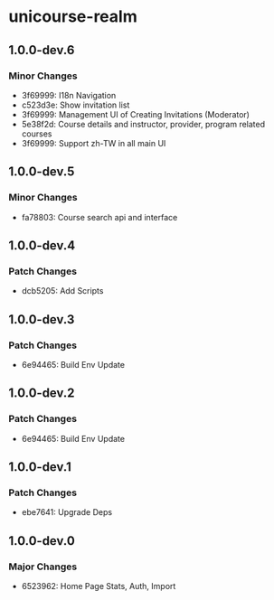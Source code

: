 # unicourse-realm

## 1.0.0-dev.6

### Minor Changes

-   3f69999: I18n Navigation
-   c523d3e: Show invitation list
-   3f69999: Management UI of Creating Invitations (Moderator)
-   5e38f2d: Course details and instructor, provider, program related courses
-   3f69999: Support zh-TW in all main UI

## 1.0.0-dev.5

### Minor Changes

-   fa78803: Course search api and interface

## 1.0.0-dev.4

### Patch Changes

-   dcb5205: Add Scripts

## 1.0.0-dev.3

### Patch Changes

-   6e94465: Build Env Update

## 1.0.0-dev.2

### Patch Changes

-   6e94465: Build Env Update

## 1.0.0-dev.1

### Patch Changes

-   ebe7641: Upgrade Deps

## 1.0.0-dev.0

### Major Changes

-   6523962: Home Page Stats, Auth, Import
